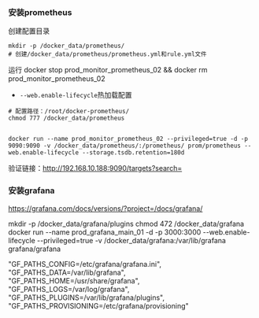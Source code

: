 
### 安装prometheus
创建配置目录
```
mkdir -p /docker_data/prometheus/
# 创建/docker_data/prometheus/prometheus.yml和rule.yml文件
```

运行
docker stop prod_monitor_prometheus_02 && docker rm prod_monitor_prometheus_02
- `--web.enable-lifecycle`热加载配置

```shell
# 配置路径：/root/docker-prometheus/
chmod 777 /docker_data/prometheus


docker run --name prod_monitor_prometheus_02 --privileged=true -d -p 9090:9090 -v /docker_data/prometheus/:/prometheus/ prom/prometheus --web.enable-lifecycle --storage.tsdb.retention=180d
```

验证链接：http://192.168.10.188:9090/targets?search=





### 安装grafana
https://grafana.com/docs/versions/?project=/docs/grafana/

mkdir -p /docker_data/grafana/plugins
chmod 472 /docker_data/grafana
docker run --name prod_grafana_main_01 -d -p 3000:3000 --web.enable-lifecycle --privileged=true -v /docker_data/grafana:/var/lib/grafana  grafana/grafana

"GF_PATHS_CONFIG=/etc/grafana/grafana.ini",
"GF_PATHS_DATA=/var/lib/grafana",
"GF_PATHS_HOME=/usr/share/grafana",
"GF_PATHS_LOGS=/var/log/grafana",
"GF_PATHS_PLUGINS=/var/lib/grafana/plugins",
"GF_PATHS_PROVISIONING=/etc/grafana/provisioning"